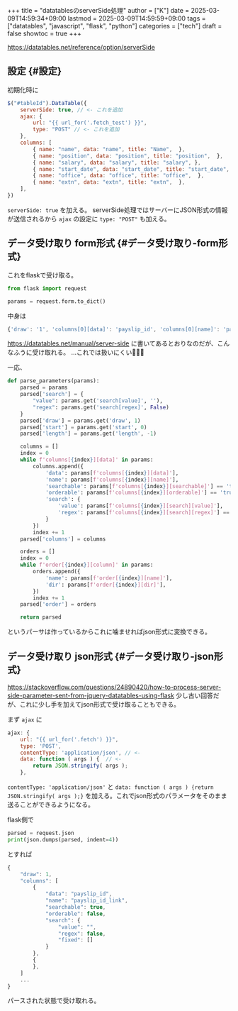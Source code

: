 +++
title = "datatablesのserverSide処理"
author = ["K"]
date = 2025-03-09T14:59:34+09:00
lastmod = 2025-03-09T14:59:59+09:00
tags = ["datatables", "javascript", "flask", "python"]
categories = ["tech"]
draft = false
showtoc = true
+++

<https://datatables.net/reference/option/serverSide>


## 設定 {#設定}

初期化時に

```js
$("#tableId").DataTable({
    serverSide: true, // <- これを追加
    ajax: {
        url: "{{ url_for('.fetch_test') }}",
        type: "POST" // <- これを追加
    },
    columns: [
        { name: "name", data: "name", title: "Name",  },
        { name: "position", data: "position", title: "position",  },
        { name: "salary", data: "salary", title: "salary", },
        { name: "start_date", data: "start_date", title: "start_date",  },
        { name: "office", data: "office", title: "office",  },
        { name: "extn", data: "extn", title: "extn",  },
    ],
})
```

`serverSide: true` を加える。
serverSide処理ではサーバーにJSON形式の情報が送信されるから `ajax` の設定に `type: "POST"` も加える。


## データ受け取り form形式 {#データ受け取り-form形式}

これをflaskで受け取る。

```python
from flask import request

params = request.form.to_dict()
```

中身は

```js
{'draw': '1', 'columns[0][data]': 'payslip_id', 'columns[0][name]': 'payslip_id_link', 'columns[0][searchable]': 'true', 'columns[0][orderable]': 'false', 'columns[0][search][value]': '', 'columns[0][search][regex]': 'false', 'columns[1][data]': 'payslip_id', 'columns[1][name]': 'payslip_id', 'columns[1][searchable]': 'true', 'columns[1][orderable]': 'true', 'columns[1][search][value]': '', 'columns[1][search][regex]': 'false', 'columns[2][data]': 'formatted_date', 'columns[2][name]': 'formatted_date', 'columns[2][searchable]': 'true', 'columns[2][orderable]': 'true', 'columns[2][search][value]': '', 'columns[2][search][regex]': 'false', 'columns[3][data]': 'salary', 'columns[3][name]': 'salary', 'columns[3][searchable]': 'true', 'columns[3][orderable]': 'true', 'columns[3][search][value]': '', 'columns[3][search][regex]': 'false', 'order[0][column]': '1', 'order[0][dir]': 'desc', 'order[0][name]': 'payslip_id', 'start': '0', 'length': '25', 'search[value]': '', 'search[regex]': 'false'}
```

<https://datatables.net/manual/server-side> に書いてあるとおりなのだが、こんなふうに受け取れる。
...これでは扱いにくい🤔🤔🤔

一応、

```python
def parse_parameters(params):
    parsed = params
    parsed['search'] = {
        "value": params.get('search[value]', ''),
        "regex": params.get('search[regex]', False)
    }
    parsed['draw'] = params.get('draw', 1)
    parsed['start'] = params.get('start', 0)
    parsed['length'] = params.get('length', -1)

    columns = []
    index = 0
    while f'columns[{index}][data]' in params:
        columns.append({
            'data': params[f'columns[{index}][data]'],
            'name': params[f'columns[{index}][name]'],
            'searchable': params[f'columns[{index}][searchable]'] == 'true',
            'orderable': params[f'columns[{index}][orderable]'] == 'true',
            'search': {
                'value': params[f'columns[{index}][search][value]'],
                'regex': params[f'columns[{index}][search][regex]'] == 'true',
            }
        })
        index += 1
    parsed['columns'] = columns

    orders = []
    index = 0
    while f'order[{index}][column]' in params:
        orders.append({
            'name': params[f'order[{index}][name]'],
            'dir': params[f'order[{index}][dir]'],
        })
        index += 1
    parsed['order'] = orders

    return parsed
```

というパーサは作っているからこれに噛ませればjson形式に変換できる。


## データ受け取り json形式 {#データ受け取り-json形式}

<https://stackoverflow.com/questions/24890420/how-to-process-server-side-parameter-sent-from-jquery-datatables-using-flask>
少し古い回答だが、これに少し手を加えてjson形式で受け取ることもできる。

まず `ajax` に

```js
ajax: {
    url: "{{ url_for('.fetch') }}",
    type: 'POST',
    contentType: 'application/json', // <-
    data: function ( args ) {  // <-
        return JSON.stringify( args );
    },
```

`contentType: 'application/json'` と `data: function ( args ) {return JSON.stringify( args );}` を加える。これでjson形式のパラメータをそのまま送ることができるようになる。

flask側で

```python
parsed = request.json
print(json.dumps(parsed, indent=4))
```

とすれば

```js
{
    "draw": 1,
    "columns": [
        {
            "data": "payslip_id",
            "name": "payslip_id_link",
            "searchable": true,
            "orderable": false,
            "search": {
                "value": "",
                "regex": false,
                "fixed": []
            }
        },
        {
        },
    ]
    ...
}
```

パースされた状態で受け取れる。
